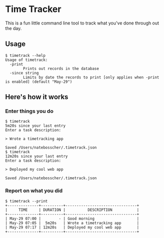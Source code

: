# Time Tracker

This is a fun little command line tool to track what you've done through out the day.

## Usage
```
$ timetrack --help
Usage of timetrack:
  -print
    	Prints out records in the database
  -since string
    	Limits by date the records to print [only applies when -print is enabled] (default "May-29")
```

## Here's how it works

### Enter things you do
```
$ timetrack 
5m20s since your last entry
Enter a task description:

> Wrote a timetracking app

Saved /Users/natebosscher/.timetrack.json
$ timetrack 
12m20s since your last entry
Enter a task description:

> Deployed my cool web app

Saved /Users/natebosscher/.timetrack.json
```

### Report on what you did
```
$ timetrack --print
+--------------+----------+--------------------------------+
|     TIME     | DURATION |          DESCRIPTION           |
+--------------+----------+--------------------------------+
| May-29 07:00 |        - | Good morning                   |
| May-29 07:05 |  5m20s   | Wrote a timetracking app       |
| May-29 07:17 | 12m20s   | Deployed my cool web app       |
+--------------+----------+--------------------------------+
```
